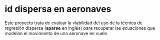 # id dispersa en aeronaves
Este proyecto trata de evaluar la viabilidad del uso de la técnica de regresión dispersa (__sparse__ en inglés) para recuperar las ecuaciones que modelan el movimiento de una aeronave en vuelo
